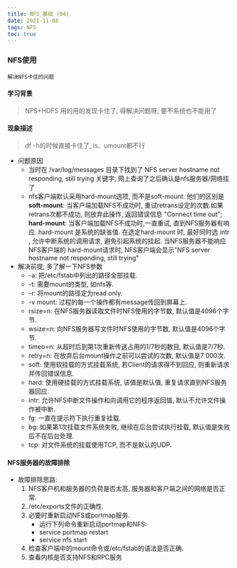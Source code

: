 ```yaml
---
title: NFS_基础 (04)
date: 2021-11-08
tags: NFS
toc: true
---
```


### NFS使用
    解决NFS卡住的问题

<!-- more -->

#### 学习背景
> NFS+HDFS 用的用的发现卡住了, 得解决问题呀, 要不系统也不能用了

#### 现象描述
> df -h的时候直接卡住了, ls、umount都不行
- 问题原因
    * 当时在 /var/log/messages 目录下找到了 NFS server hostname not responding, still trying 关键字, 网上查询了之后确认是nfs服务器/网络挂了
    * nfs客户端默认采用hard-mount选项, 而不是soft-mount. 他们的区别是 **soft-mount**: 当客户端加载NFS不成功时, 重试retrans设定的次数.如果retrans次都不成功, 则放弃此操作, 返回错误信息 "Connect time out"; **hard-mount**: 当客户端加载NFS不成功时,一直重试, 直到NFS服务器有响应. hard-mount 是系统的缺省值. 在选定hard-mount 时, 最好同时选 intr , 允许中断系统的调用请求, 避免引起系统的挂起. 当NFS服务器不能响应NFS客户端的 hard-mount请求时,  NFS客户端会显示"NFS server hostname not responding, still trying"
- 解决前提, 多了解一下NFS参数
    * -a: 把/etc/fstab中列出的路径全部挂载. 
    * -t: 需要mount的类型, 如nfs等. 
    * -r: 将mount的路径定为read only. 
    * -v mount: 过程的每一个操作都有message传回到屏幕上. 
    * rsize=n: 在NFS服务器读取文件时NFS使用的字节数, 默认值是4096个字节. 
    * wsize=n: 向NFS服务器写文件时NFS使用的字节数, 默认值是4096个字节. 
    * timeo=n: 从超时后到第1次重新传送占用的1/7秒的数目, 默认值是7/7秒. 
    * retry=n: 在放弃后台mount操作之前可以尝试的次数, 默认值是7 000次. 
    * soft: 使用软挂载的方式挂载系统, 若Client的请求得不到回应, 则重新请求并传回错误信息. 
    * hard: 使用硬挂载的方式挂载系统, 该值是默认值, 重复请求直到NFS服务器回应. 
    * intr: 允许NFS中断文件操作和向调用它的程序返回值, 默认不允许文件操作被中断. 
    * fg: 一直在提示符下执行重复挂载. 
    * bg: 如果第1次挂载文件系统失败, 继续在后台尝试执行挂载, 默认值是失败后不在后台处理. 
    * tcp: 对文件系统的挂载使用TCP, 而不是默认的UDP. 

#### NFS服务器的故障排除
- 故障排除思路:
    1. NFS客户机和服务器的负荷是否太高, 服务器和客户端之间的网络是否正常. 
    2. /etc/exports文件的正确性. 
    3. 必要时重新启动NFS或portmap服务. 
        * 运行下列命令重新启动portmap和NFS: 
        * service portmap restart
        * service nfs start
    4. 检查客户端中的mount命令或/etc/fstab的语法是否正确. 
    5. 查看内核是否支持NFS和RPC服务






